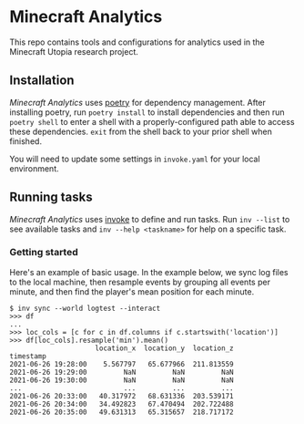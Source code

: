 # Minecraft Analytics

This repo contains tools and configurations for analytics used in the Minecraft
Utopia research project. 

## Installation

*Minecraft Analytics* uses [poetry](https://python-poetry.org/) for dependency
management. After installing poetry, run `poetry install` to install
dependencies and then run `poetry shell` to enter a shell with
a properly-configured path able to access these dependencies. `exit` from the
shell back to your prior shell when finished. 

You will need to update some settings in `invoke.yaml` for your local
environment.

## Running tasks

*Minecraft Analytics* uses [invoke](https://www.pyinvoke.org/) to define and run
tasks. Run `inv --list` to see available tasks and `inv --help <taskname>` for
help on a specific task.

### Getting started

Here's an example of basic usage. In the example below, we sync log files to the
local machine, then resample events by grouping all events per minute, and then
find the player's mean position for each minute.

```
$ inv sync --world logtest --interact
>>> df
...
>>> loc_cols = [c for c in df.columns if c.startswith('location')]
>>> df[loc_cols].resample('min').mean()
                     location_x  location_y  location_z
timestamp                                              
2021-06-26 19:28:00    5.567797   65.677966  211.813559
2021-06-26 19:29:00         NaN         NaN         NaN
2021-06-26 19:30:00         NaN         NaN         NaN
...                         ...         ...         ...
2021-06-26 20:33:00   40.317972   68.631336  203.539171
2021-06-26 20:34:00   34.492823   67.470494  202.722488
2021-06-26 20:35:00   49.631313   65.315657  218.717172
```
